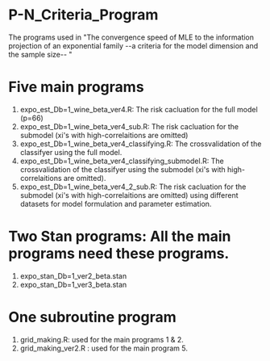 # P-N_Criteria_Program
The programs used in "The convergence speed of MLE to the information projection of an exponential family --a criteria for the model dimension and the sample size-- "
# Five main programs
1. expo_est_Db=1_wine_beta_ver4.R: The risk cacluation for the full model (p=66)
2. expo_est_Db=1_wine_beta_ver4_sub.R: The risk cacluation for the submodel (xi's with high-correlaitions are omitted)
3. expo_est_Db=1_wine_beta_ver4_classifying.R: The crossvalidation of the classifyer using the full model.
4. expo_est_Db=1_wine_beta_ver4_classifying_submodel.R: The crossvalidation of the classifyer using the submodel (xi's with high-correlaitions are omitted).
5. expo_est_Db=1_wine_beta_ver4_2_sub.R: The risk cacluation for the submodel (xi's with high-correlaitions are omitted) using different datasets for model formulation and parameter estimation.
# Two Stan programs: All the main programs need these programs.
1. expo_stan_Db=1_ver2_beta.stan
2. expo_stan_Db=1_ver3_beta.stan
# One subroutine program
1. grid_making.R: used for the main programs 1 & 2.
2. grid_making_ver2.R : used for the main program 5.
